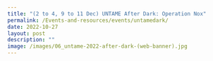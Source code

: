 ```yaml
---
title: "(2 to 4, 9 to 11 Dec) UNTAME After Dark: Operation Nox"
permalink: /Events-and-resources/events/untamedark/
date: 2022-10-27
layout: post
description: ""
image: /images/06_untame-2022-after-dark-(web-banner).jpg
---
```

